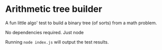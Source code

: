 # Arithmetic tree builder
A fun little algo' test to build a binary tree (of sorts) 
from a math problem.

No dependencies required.  Just node

Running `node index.js` will output the test results.

